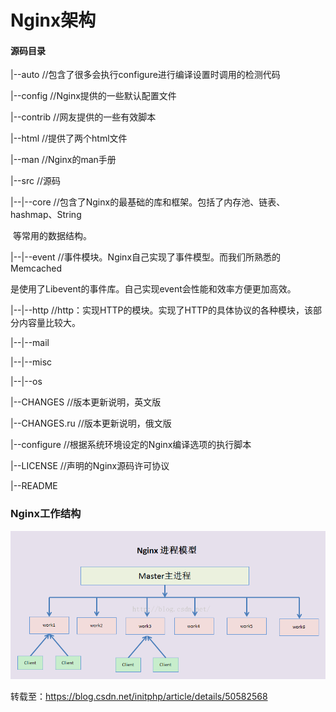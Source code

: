 # Nginx架构

#### 源码目录

|--auto				//包含了很多会执行configure进行编译设置时调用的检测代码

|--config			//Nginx提供的一些默认配置文件

|--contrib			//网友提供的一些有效脚本

|--html				//提供了两个html文件

|--man				//Nginx的man手册

|--src				//源码

|--|--core			//包含了Nginx的最基础的库和框架。包括了内存池、链表、hashmap、String

​					   等常用的数据结构。

|--|--event			//事件模块。Nginx自己实现了事件模型。而我们所熟悉的Memcached

​					   是使用了Libevent的事件库。自己实现event会性能和效率方便更加高效。

|--|--http			//http：实现HTTP的模块。实现了HTTP的具体协议的各种模块，该部分内容量比较大。

|--|--mail			

|--|--misc

|--|--os

|--CHANGES			//版本更新说明，英文版

|--CHANGES.ru		//版本更新说明，俄文版

|--configure			//根据系统环境设定的Nginx编译选项的执行脚本

|--LICENSE			//声明的Nginx源码许可协议

|--README			

### Nginx工作结构

![](images/20160127165343223.png)

转载至：https://blog.csdn.net/initphp/article/details/50582568